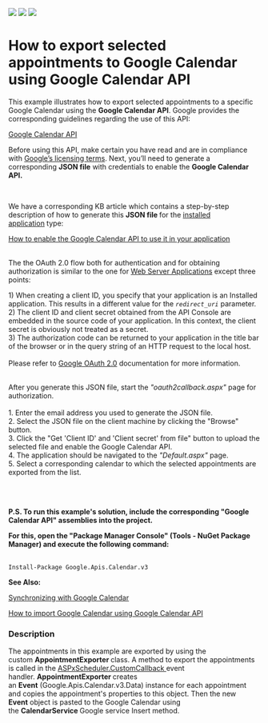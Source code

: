 <!-- default badges list -->
![](https://img.shields.io/endpoint?url=https://codecentral.devexpress.com/api/v1/VersionRange/134574208/15.1.7%2B)
[![](https://img.shields.io/badge/Open_in_DevExpress_Support_Center-FF7200?style=flat-square&logo=DevExpress&logoColor=white)](https://supportcenter.devexpress.com/ticket/details/E4667)
[![](https://img.shields.io/badge/📖_How_to_use_DevExpress_Examples-e9f6fc?style=flat-square)](https://docs.devexpress.com/GeneralInformation/403183)
<!-- default badges end -->
# How to export selected appointments to Google Calendar using Google Calendar API


<p>This example illustrates how to export selected appointments to a specific Google Calendar using the <strong>Google Calendar API</strong>. Google provides the corresponding guidelines regarding the use of this API:</p>
<p><a href="https://developers.google.com/google-apps/calendar/quickstart/dotnet">Google Calendar API</a> </p>
<p>Before using this API, make certain you have read and are in compliance with <a href="https://developers.google.com/site-policies">Google’s licensing terms</a>. Next, you’ll need to generate a corresponding <strong>JSON file</strong> with credentials to enable the <strong>Google Calendar API.</strong></p>
<p> </p>
<p>We have a corresponding KB article which contains a step-by-step description of how to generate this <strong>JSON file </strong>for the <a href="https://developers.google.com/identity/protocols/OAuth2">installed application</a> type:</p>
<p><a href="https://www.devexpress.com/Support/Center/p/T267842">How to enable the Google Calendar API to use it in your application</a></p>
<p><br>The the OAuth 2.0 flow both for authentication and for obtaining authorization is similar to the one for <a href="https://developers.google.com/api-client-library/python/auth/web-app">Web Server Applications</a> except three points:</p>
<p>1) When creating a client ID, you specify that your application is an Installed application. This results in a different value for the <em><code>redirect_uri</code></em> parameter. <br>2) The client ID and client secret obtained from the API Console are embedded in the source code of your application. In this context, the client secret is obviously not treated as a secret. <br>3) The authorization code can be returned to your application in the title bar of the browser or in the query string of an HTTP request to the local host. <br><br>Please refer to <a href="https://developers.google.com/api-client-library/python/auth/installed-app">Google OAuth 2.0</a> documentation for more information.</p>
<p><br>After you generate this JSON file, start the<em> "oauth2callback.aspx"</em> page for authorization. <br><br>1. Enter the email address you used to generate the JSON file.<br>2. Select the JSON file on the client machine by clicking the "Browse" button.<br>3. Click the "Get 'Client ID' and 'Client secret' from file" button to upload the selected file and enable the Google Calendar API.<br>4. The application should be navigated to the <em>"Default.aspx"</em> page.<br>5. Select a corresponding calendar to which the selected appointments are exported from the list.</p>
<p> </p>
<p><strong><br>P.S. To run this example's solution, include the corresponding "Google Calendar API" assemblies into the project.</strong></p>
<p><strong>For this, open the "Package Manager Console" (Tools - NuGet Package Manager) and execute the following command:</strong><br><br></p>
<pre class="prettyprint notranslate"><code>Install-Package Google.Apis.Calendar.v3</code></pre>
<p><strong>See Also:</strong></p>
<p><a href="https://www.devexpress.com/Support/Center/p/E502">Synchronizing with Google Calendar</a></p>
<p><a href="https://www.devexpress.com/Support/Center/p/E3218">How to import Google Calendar using Google Calendar API</a></p>


<h3>Description</h3>

<p>The appointments in this example are exported by using the custom&nbsp;<strong>AppointmentExporter&nbsp;</strong>class. A method to export the appointments is called in the&nbsp;<a href="https://documentation.devexpress.com/#AspNet/DevExpressWebASPxSchedulerASPxScheduler_CustomCallbacktopic">ASPxScheduler.CustomCallback&nbsp;</a>event handler.&nbsp;<strong>AppointmentExporter&nbsp;</strong>creates an&nbsp;<strong>Event</strong>&nbsp;(Google.Apis.Calendar.v3.Data) instance for each appointment and copies the appointment's properties to this object. Then the&nbsp;new <strong>Event</strong>&nbsp;object is pasted to the Google Calendar using the&nbsp;<strong>CalendarService&nbsp;</strong>Google service Insert method.&nbsp;</p>

<br/>


